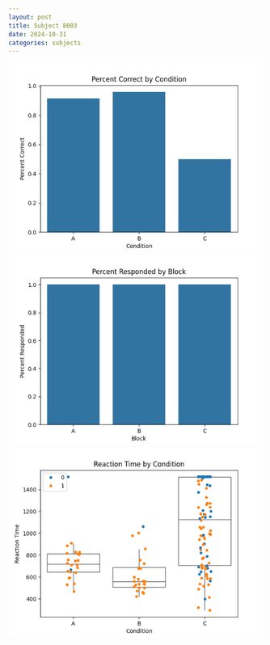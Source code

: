 ```yaml
---
layout: post
title: Subject 8003
date: 2024-10-31
categories: subjects
---
```


![](data/8003/run-6/8003_ATS_percent_correct.png)
![](data/8003/run-6/8003_ATS_percent_responded.png)
![](data/8003/run-6/8003_ATS_rt.png)
